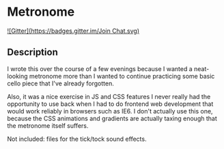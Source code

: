 # Metronome
[![Gitter](https://badges.gitter.im/Join Chat.svg)](https://gitter.im/nickcoutsos/metronome?utm_source=badge&utm_medium=badge&utm_campaign=pr-badge&utm_content=badge)

## Description

I wrote this over the course of a few evenings because I wanted a neat-looking metronome more than I wanted to continue practicing some basic cello piece that I've already forgotten.

Also, it was a nice exercise in JS and CSS features I never really had the opportunity to use back when I had to do frontend web development that would work reliably in browsers such as IE6. I don't actually use this one, because the CSS animations and gradients are actually taxing enough that the metronome itself suffers.

Not included: files for the tick/tock sound effects.
